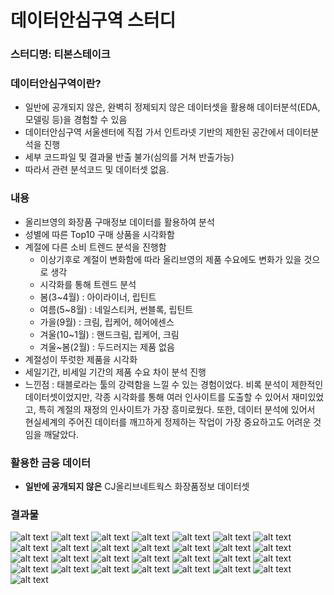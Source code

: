 # 데이터안심구역 스터디

### 스터디명: 티본스테이크

### 데이터안심구역이란?
- 일반에 공개되지 않은, 완벽히 정제되지 않은 데이터셋을 활용해 데이터분석(EDA, 모델링 등)을 경험할 수 있음
- 데이터안심구역 서울센터에 직접 가서 인트라넷 기반의 제한된 공간에서 데이터분석을 진행
- 세부 코드파일 및 결과물 반출 불가(심의를 거쳐 반출가능)
- 따라서 관련 분석코드 및 데이터셋 없음.

### 내용
- 올리브영의 화장품 구매정보 데이터를 활용하여 분석
- 성별에 따른 Top10 구매 상품을 시각화함
- 계절에 다른 소비 트렌드 분석을 진행함
    - 이상기후로 계절이 변화함에 따라 올리브영의 제품 수요에도 변화가 있을 것으로 생각
    - 시각화를 통해 트렌드 분석
    - 봄(3~4월) : 아이라이너, 립틴트
    - 여름(5~8월) : 네일스티커, 썬블록, 립틴트
    - 가을(9월) : 크림, 립케어, 헤어에센스
    - 겨울(10~1월) : 핸드크림, 립케어, 크림
    - 겨울~봄(2월) : 두드러지는 제품 없음
- 계절성이 뚜럿한 제품을 시각화
- 세일기간, 비세일 기간의 제품 수요 차이 분석 진행
- 느낀점 : 태블로라는 툴의 강력함을 느낄 수 있는 경험이었다. 비록 분석이 제한적인 데이터셋이었지만, 각종 시각화를 통해 여러 인사이트를 도출할 수 있어서 재미있었고, 특히 계절의 재정의 인사이트가 가장 흥미로웠다. 또한, 데이터 분석에 있어서 현실세계의 주어진 데이터를 깨끄하게 정제하는 작업이 가장 중요하고도 어려운 것임을 깨달았다.


### 활용한 금융 데이터
- **일반에 공개되지 않은** CJ올리브네트웍스 화장품정보 데이터셋


### 결과물
![alt text](asset/1.png)
![alt text](asset/2.png)
![alt text](asset/3.png)
![alt text](asset/4.png)
![alt text](asset/5.png)
![alt text](asset/6.png)
![alt text](asset/7.png)
![alt text](asset/8.png)
![alt text](asset/9.png)
![alt text](asset/10.png)
![alt text](asset/11.png)
![alt text](asset/12.png)
![alt text](asset/13.png)
![alt text](asset/14.png)
![alt text](asset/15.png)
![alt text](asset/16.png)
![alt text](asset/17.png)
![alt text](asset/18.png)
![alt text](asset/19.png)
![alt text](asset/20.png)
![alt text](asset/21.png)
![alt text](asset/22.png)
![alt text](asset/23.png)
![alt text](asset/24.png)
![alt text](asset/25.png)
![alt text](asset/26.png)
![alt text](asset/27.png)
![alt text](asset/28.png)
![alt text](asset/29.png)


